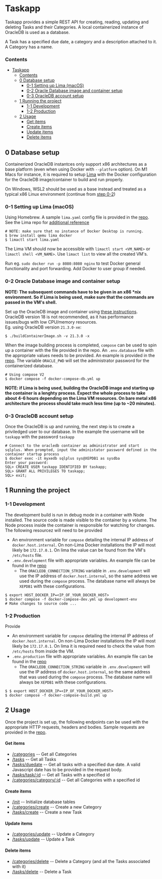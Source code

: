 # Taskapp

Taskapp provides a simple REST API for creating, reading, updating and deleting Tasks and their Categories. A local containerized instance of OracleDB is used as a database.

A Task has a specified due date, a category and a description attached to it. A Category has a name.

### Contents
- [Taskapp](#taskapp)
    - [Contents](#contents)
  - [0 Database setup](#0-database-setup)
    - [0-1 Setting up Lima (macOS)](#0-1-setting-up-lima-macos)
    - [0-2 Oracle Database image and container setup](#0-2-oracle-database-image-and-container-setup)
    - [0-3 OracleDB account setup](#0-3-oracledb-account-setup)
  - [1 Running the project](#1-running-the-project)
    - [1-1 Development](#1-1-development)
    - [1-2 Production](#1-2-production)
  - [2 Usage](#2-usage)
      - [Get items](#get-items)
      - [Create items](#create-items)
      - [Update items](#update-items)
      - [Delete items](#delete-items)

## 0 Database setup

Containerized OracleDB instantces only support x86 architectures as a base platform (even when using Docker with `--platform` option). On M1 Macs for instance, it is required to setup [Lima](https://github.com/lima-vm/lima) with the Docker configuration for the OracleDB image/container to build and run properly.

On Windows, WSL2 should be used as a base instead and treated as a typical x86 Linux environment (continue from [step 0-2](#0-2-oracle-database-image-and-container-setup))

### 0-1 Setting up Lima (macOS)
Using Homebrew. A sample `lima.yaml` config file is provided in the [repo](./lima.yaml). See the Lima repo for [additional reference](https://github.com/lima-vm/lima/blob/a4920c1907fa3028689962a8abe29d2ea0f24e9a/pkg/limayaml/default.yaml)

```
# NOTE: make sure that no instance of Docker Desktop is running.
$ brew install qemu lima docker
$ limactl start lima.yaml
```

The Lima VM should now be accessible with `limactl start <VM_NAME>` or `limactl shell <VM_NAME>`. Use `limact list` to view all the created VM's.

Run eg. `sudo docker run -p 8080:8080 nginx` to test Docker general functionality and port forwarding. Add Docker to user group if needed.

### 0-2 Oracle Database image and container setup
**NOTE: The subsequent commands have to be given in an x86 \*nix environment. So if Lima is being used, make sure that the commands are passed in the VM's shell.**

Set up the OracleDB image and container using [these instructions](https://github.com/oracle/docker-images/tree/main/OracleDatabase/SingleInstance). OracleDB version 18 is not recommended, as it has performance issues/bugs with low CPU/memory resources.\
Eg. using OracleDB version `21.3.0-xe`:
```
$ ./buildContainerImage.sh -v 21.3.0 -x
```
When the image building process is completed, `compose` can be used to spin up a container with the file provided in the repo. An `.env.database` file with the appropriate values needs to be provided. An example is provided in the [repo](./.database.env.example). The variable `ORACLE_PWD` will set the administrator password for the containerized database.
```
# Using compose V2
$ docker compose -f docker-compose-db.yml up
```

**NOTE: if Lima is being used, building the OracleDB image and starting up the container is a lenghty process. Expect the whole process to take about 4-6 hours depending on the Lima VM resources. On bare metal x86 architecture the process should take much less time (up to ~20 minutes).**

### 0-3 OracleDB account setup

Once the OracleDB is up and running, the next step is to create a priviledged user to our database. In the example the username will be `taskapp` with the password `taskapp`
```
# Connect to the oracledb container as administrator and start sqlplus. When prompted, input the administator password defined in the container startup process
$ docker exec -it myxedb sqlplus sys@XEPDB1 as sysdba
Enter your password:
SQL> CREATE USER taskapp IDENTIFIED BY taskapp;
SQL> GRANT ALL PRIVILEGES TO taskapp;
SQL> exit;
```

## 1 Running the project

### 1-1 Development

The development build is run in debug mode in a container with Node installed. The source code is made visible to the container by a volume. The Node process inside the container is responsible for watching for changes. The following resourcez will need to be provided
* An environment variable for `compose` detailing the internal IP address of `docker.host.internal`. On non-Lima Docker installations the IP will most likely be `172.17.0.1`. On lima the value can be found from the VM's `/etc/hosts` file.
* `.env.development` file with appropriate variables. An example file can be found in the [repo](/app.env.example)
  * The `ORACLEDB_CONNECTION_STRING` variable in `.env.development` will use the IP address of `docker.host.internal`, so the same address we used during the `compose` process. The database name will always be `XEPDB1` with these configurations.

```
$ export HOST_DOCKER_IP=<IP_OF_YOUR_DOCKER_HOST>
$ docker compose -f docker-compose-dev.yml up development-env
# Make changes to source code ...
```

### 1-2 Production

Provide
* An environment variable for `compose` detailing the internal IP address of `docker.host.internal`. On non-Lima Docker installations the IP will most likely be `172.17.0.1`. On lima it is required need to check the value from `/etc/hosts` from inside the VM.
* `.env.production` file with appropriate variables. An example file can be found in the [repo](/app.env.example)
  * The `ORACLEDB_CONNECTION_STRING` variable in `.env.development` will use the IP address of `docker.host.internal`, so the same address that was used during the `compose` process. The database name will always be `XEPDB1` with these configurations.
  
```
$ $ export HOST_DOCKER_IP=<IP_OF_YOUR_DOCKER_HOST>
$ docker compose -f docker-compose-build.yml up
```

## 2 Usage

Once the project is set up, the following endpoints can be used with the appropriate HTTP requests, headers and bodies. Sample requests are provided in the [repo](request-examples/).

#### Get items
* [/categories](/categories) -- Get all Categories
* [/tasks](/tasks) -- Get all Tasks
* [/tasks/duedate](/tasks/duedate) -- Get all tasks with a specified due date. A valid Javascript date has to be provided in the request body.
* [/tasks/task/:id](/tasks/task/:id) -- Get all Tasks with a specified id
* [/categories/category/:id](/categories/category/:id) -- Get all Categories with a specified id

#### Create items
* [/init](/init) -- Initialize database tables
* [/categories/create](/categories/create) -- Create a new Category
* [/tasks/create](/tasks/create) -- Create a new Task

#### Update items
* [/categories/update](/categories/update) -- Update a Category
* [/tasks/update](/tasks/update) -- Update a Task

#### Delete items
* [/categories/delete](/categories/delete) -- Delete a Category (and all the Tasks associated with it)
* [/tasks/delete](/tasks/delete) -- Delete a Task
